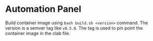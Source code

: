 # Automation Panel

Build container image using `bash build.sh <version>` command. The version is a semver tag like `v0.5.0`. The tag is used to pin point the container image in the clab file.
